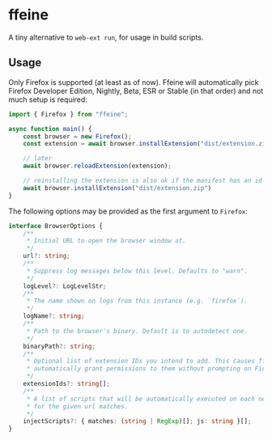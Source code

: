 # ffeine

A tiny alternative to `web-ext run`, for usage in build scripts.

## Usage

Only Firefox is supported (at least as of now). Ffeine will automatically pick Firefox Developer Edition, Nightly, Beta, ESR or Stable (in that order) and not much setup is required:

```typescript
import { Firefox } from "ffeine";

async function main() {
    const browser = new Firefox();
    const extension = await browser.installExtension("dist/extension.zip");

    // later
    await browser.reloadExtension(extension);

    // reinstalling the extension is also ok if the manifest has an id
    await browser.installExtension("dist/extension.zip")
}
```

The following options may be provided as the first argument to `Firefox`:

```typescript
interface BrowserOptions {
    /**
     * Initial URL to open the browser window at.
     */
    url?: string;
    /**
     * Suppress log messages below this level. Defaults to "warn".
     */
    logLevel?: LogLevelStr;
    /**
     * The name shown on logs from this instance (e.g. `firefox`).
     */
    logName?: string;
    /**
     * Path to the browser's binary. Default is to autodetect one.
     */
    binaryPath?: string;
    /**
     * Optional list of extension IDs you intend to add. This causes ffeine to
     * automatically grant permissions to them without prompting on Firefox.
     */
    extensionIds?: string[];
    /**
     * A list of scripts that will be automatically executed on each new tab
     * for the given url matches.
     */
    injectScripts?: { matches: (string | RegExp)[]; js: string }[];
}
```
